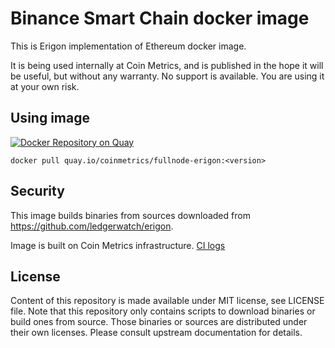 # Binance Smart Chain docker image

This is Erigon implementation of Ethereum docker image.

It is being used internally at Coin Metrics, and is published in the hope it will be useful, but without any warranty. No support is available. You are using it at your own risk.

## Using image

[![Docker Repository on Quay](https://quay.io/repository/coinmetrics/fullnode-erigon/status "Docker Repository on Quay")](https://quay.io/repository/coinmetrics/fullnode-erigon)

```
docker pull quay.io/coinmetrics/fullnode-erigon:<version>
```

## Security

This image builds binaries from sources downloaded from https://github.com/ledgerwatch/erigon.

Image is built on Coin Metrics infrastructure. [CI logs](https://gitlab.com/coinmetrics/fullnodes/erigon/pipelines)

## License

Content of this repository is made available under MIT license, see LICENSE file.
Note that this repository only contains scripts to download binaries or build ones from source.
Those binaries or sources are distributed under their own licenses.
Please consult upstream documentation for details.
